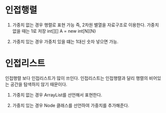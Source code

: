인접행렬
======

1. 가중치 없는 경우
행렬로 표현 가능 즉, 2차원 밸열을 자료구조로 이용한다.
가중치 없을 때는 1로 저장
int[][] A = new int[N][N}


2. 가중치 있는 경우
가중치 있을 떄는 1대신 숫자 넣으면 가능.



인접리스트
=======

인접행렬 보다 인접리스트가 많이 쓰인다.
인접리스트는 인접행렬과 달리 행렬의 비어있는 공간을 탐색하지 않기 때문이다.

1. 가중치 없는 경우
ArrayList를 선언해서 표현한다.



2. 가중치 있는 경우
Node 클래스를 선언하여 가중치를 추가해준다.



